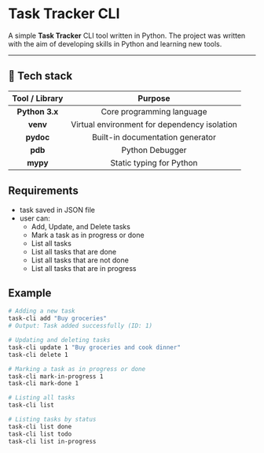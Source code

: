 # Task Tracker CLI

A simple **Task Tracker** CLI tool written in Python.
The project was written with the aim of developing skills in Python and learning new tools.

---

## :toolbox: Tech stack
| **Tool / Library** | **Purpose** |
|:----------------:|:----------:|
| **Python 3.x** | Core programming language |
| **venv** | Virtual environment for dependency isolation |
| **pydoc** | Built-in documentation generator |
| **pdb** | Python Debugger |
| **mypy** | Static typing for Python |

## Requirements

- task saved in JSON file
- user can:
    - Add, Update, and Delete tasks
    - Mark a task as in progress or done
    - List all tasks
    - List all tasks that are done
    - List all tasks that are not done
    - List all tasks that are in progress

## Example

```bash
# Adding a new task
task-cli add "Buy groceries"
# Output: Task added successfully (ID: 1)

# Updating and deleting tasks
task-cli update 1 "Buy groceries and cook dinner"
task-cli delete 1

# Marking a task as in progress or done
task-cli mark-in-progress 1
task-cli mark-done 1

# Listing all tasks
task-cli list

# Listing tasks by status
task-cli list done
task-cli list todo
task-cli list in-progress
```
